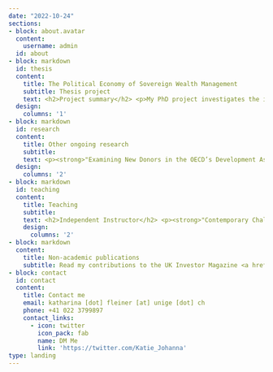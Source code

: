 ```yaml
---
date: "2022-10-24"
sections:
- block: about.avatar
  content:
    username: admin
  id: about
- block: markdown
  id: thesis
  content:
    title: The Political Economy of Sovereign Wealth Management 
    subtitle: Thesis project
    text: <h2>Project summary</h2> <p>My PhD project investigates the increased creation of Sovereign Wealth Funds (SWF) over the past 25 years. SWFs are pools of public financial assets that are invested in international and domestic financial markets following commercially-oriented, profit-driven strategies. This new form of state investment is delegated either to an existing public body or to a newly created institution and the choices governments make regarding the governance structures for these funds differ notably between countries. In some, governments can directly influence the investment of SWF assets and the use of their profits. In others, government interference in sovereign wealth management is severely limited by the funds' structures. SWF creation, therefore, impacts the level of influence different public actors can have on the use of public finances as well as the allocation of public finances in the global economy. I explore this phenomenon in the context of economic globalisation, financialization and the global economic crises of the past three decades. Using novel quantitative data on SWF creation and the institutional structures that govern them, case study evidence, and interviews, I investigate the political economy factors that influence governments' use of SWFs as tools to address economic challenges. Through this research, I want to better understand these institutions in the context of the broader process of the increased use of financial markets and financial economic logic in the administration of the state (state financialization). This work also contributes to the growing literature on the revival of industrial policy and developmentalism in the 21st century by analysing the economic and political institutional context in which SWFs serve such purposes. Lastly, my thesis touches on the growing literature on regulatory capitalism. I contrast the institutional context in which SWFs increase governments' power in making investment choices with those in which SWF creation reflects the removal of control over the management of sovereign assets from political actors.<p> <h2>Working papers in this project</h2> <p><strong>"Global Crises, the Power of Finance and the Rise of Sovereign Wealth Funds"</strong> (Draft available on request)<p> <p>How do international financial crises impact states' interaction with financial markets? This paper addresses these questions by examining the connection between international financial crises and a so-far understudied economic policy tool: The creation of state-owned investment funds known as Sovereign Wealth Funds (SWFs). Existing literature treats SWFs largely as money managers for natural resource wealth and foreign exchange reserves. This function fails to explain the significant rise in the number of SWFs across the world over the past thirty years. I argue that the trend towards SWF creation emerged from countries’ experience with the Asian Financial Crisis of 1997 and the Global Financial Crisis of 2008/09. Following the crises, governments faced pressure to address the shortcomings of the prevailing liberal economic approach. The economic importance of the financial sector, however, disincentivised governments from implementing policies that hurt financial interests. Instead, governments responded by increasing their engagement with global financial markets by actively participating in them to achieve their economic policy goals. SWFs emerged as a state-led policy tool for this purpose. I utilise a novel data set on 85 SWFs created between 1970 and 2019 to show that the crises form important breaking points in the determinants of SWF creation. My results also show that, after the crises, the likelihood that a government creates a SWF increases with the economic importance of finance.<p> <p><strong>"The "State" in state-led finance for development: Understanding Political Influence in Sovereign Wealth Funds"</strong> (Draft available on request)<p> <p>Sovereign Wealth Funds (SWFs) play a growing role in financing domestic and international economic development. While they appear to be part of a revival of state-led development, some question the degree to which SWFs' investment activities are responsive to specific policy demands of governments. This paper offers new insight into the arrangements of delegation and control between governments and their SWFs to improve our understanding of SWFs' role as agents of the state. I introduce a new methodology to assess the governance of a public agent across three core dimensions of state-fund engagement - Fund autonomy, variation in public stakeholder involvement, and the approach to rules-based governance. Using a novel dataset on the governance structures of 60 SWFs, this study reveals that SWF governance arrangements vary widely in institutionalising state-fund relationships. However, there appear to be some patterns in SWF governance models. These patterns suggest that approaches to SWF governance may be shaped by varying domestic political economy models. This research deepens our understanding of governments’ influence over SWFs. Further, the methodology for evaluating governance structures introduced in this paper could also be useful for assessing political influence over other public investment institutions, such as development finance agencies.<p>
  design:
    columns: '1'
- block: markdown
  id: research
  content:
    title: Other ongoing research
    subtitle:
    text: <p><strong>"Examining New Donors in the OECD’s Development Assistance Committee"</strong> with Nicolas Bau, Alice Iannantuoni and Simone Dietrich (Draft available on request)<p> <p><strong>"Targeting Gender Equality through Foreign Aid"</strong> with Daniela Donno, Simone Dietrich and Alice Iannantuoni (Draft available on request)<p> <p><strong>"Populism and the Promotion of Inclusive Governance Abroad: Evidence from OECD DAC Policy Markers"</strong> with Nicolas Bau, Alice Iannantuoni, and Simone Dietrich (Draft available on request)<p>
  design:
    columns: '2'
- block: markdown
  id: teaching
  content:
    title: Teaching
    subtitle: 
    text: <h2>Independent Instructor</h2> <p><strong>"Contemporary Challenges in International Economic Relations"</strong>, Seminar in the BA International Relations (Yr2), University of Geneva (Autumn 2018 - current)<p> <p><strong>"Supervision of Bachelor Dissertation Projects"</strong>, BA International Relations (Yr3), University of Geneva (Autumn 2018 - Spring 2020)<p><h2>Guest Lecture</h2> <p><strong>"Seminar on the role of Sovereign Weath Funds in International Relations"</strong>, for Nicolas Bau, BA International Relations (Yr2), University of Geneva (Spring 2023)<p><p><strong>"Introduction to International Relations - Session on International Development"</strong>, for Dr. Simone Dietrich, BA International Relations (Yr1), University of Geneva (Autumn 2021)<p><h2>Teaching Experience outside University</h2> <h4><a href="https://debatechamber.com/">Debate Chamber</a> Summer School Courses, London, UK (2018 - 2021)</h4><ul><li>Introduction to International Relations</li><li>Introduction to Economics</li><li>Money, Capital, and Financial Markets</li><li>Growth, Development and Inequalities</li></ul><h4>German Language Cafe Teacher, Colchester, UK (2017-2017)</h4>
    design:
      columns: '2'
- block: markdown
  content:
    title: Non-academic publications
    subtitle: Read my contributions to the UK Investor Magazine <a href=https://ukinvestormagazine.co.uk/author/katy-fleiner/>HERE</a>
- block: contact
  id: contact
  content:
    title: Contact me
    email: katharina [dot] fleiner [at] unige [dot] ch
    phone: +41 022 3799897
    contact_links:
      - icon: twitter
        icon_pack: fab
        name: DM Me
        link: 'https://twitter.com/Katie_Johanna'
type: landing
---
```



